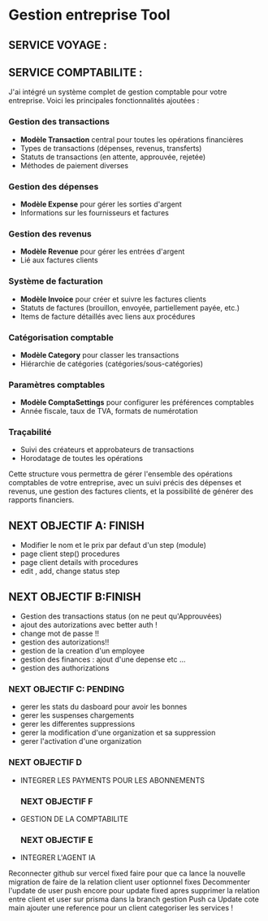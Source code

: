 # Gestion entreprise Tool

## SERVICE VOYAGE :
    

## SERVICE COMPTABILITE : 
J'ai intégré un système complet de gestion comptable pour votre entreprise. Voici les principales fonctionnalités ajoutées :

### Gestion des transactions
- **Modèle Transaction** central pour toutes les opérations financières
- Types de transactions (dépenses, revenus, transferts)
- Statuts de transactions (en attente, approuvée, rejetée)
- Méthodes de paiement diverses

### Gestion des dépenses
- **Modèle Expense** pour gérer les sorties d'argent
- Informations sur les fournisseurs et factures

### Gestion des revenus
- **Modèle Revenue** pour gérer les entrées d'argent
- Lié aux factures clients

### Système de facturation
- **Modèle Invoice** pour créer et suivre les factures clients
- Statuts de factures (brouillon, envoyée, partiellement payée, etc.)
- Items de facture détaillés avec liens aux procédures

### Catégorisation comptable
- **Modèle Category** pour classer les transactions
- Hiérarchie de catégories (catégories/sous-catégories)

### Paramètres comptables
- **Modèle ComptaSettings** pour configurer les préférences comptables
- Année fiscale, taux de TVA, formats de numérotation

### Traçabilité
- Suivi des créateurs et approbateurs de transactions
- Horodatage de toutes les opérations

Cette structure vous permettra de gérer l'ensemble des opérations comptables de votre entreprise, avec un suivi précis des dépenses et revenus, une gestion des factures clients, et la possibilité de générer des rapports financiers.



## NEXT OBJECTIF A: FINISH
  - Modifier le nom et le prix par defaut d'un step (module)
  - page client step() procedures
  - page client details with procedures
  - edit , add, change status step

## NEXT OBJECTIF B:FINISH
 - Gestion des transactions status (on ne peut qu'Approuvées) 
 - ajout des autorizations avec better auth !
 - change mot de passe !!
 - gestion des autorizations!!
 - gestion de la creation d'un employee
 - gestion des finances : ajout d'une depense etc ...
 -  gestion des authorizations

 ### NEXT OBJECTIF C: PENDING
  - gerer les stats du dasboard pour avoir les bonnes
  - gerer les suspenses chargements
  - gerer les differentes suppressions
  - gerer la modification d'une organization et sa suppression
  - gerer l'activation d'une organization


  ### NEXT OBJECTIF D 
  - INTEGRER LES PAYMENTS POUR LES ABONNEMENTS

      ### NEXT OBJECTIF F
  - GESTION DE LA COMPTABILITE

    ### NEXT OBJECTIF E 
  - INTEGRER L'AGENT IA



<!-- ETAPE -->

Reconnecter github sur vercel fixed
faire pour que ca lance la nouvelle migration de faire de la relation client user optionnel fixes
Decommenter l'update de user push encore pour update fixed
apres supprimer la relation entre client et user sur prisma dans la branch gestion 
Push ca 
Update cote main 
ajouter une reference pour un client 
categoriser les services !
